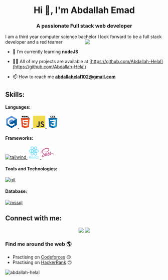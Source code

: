 <h1 align="center">Hi 👋, I'm Abdallah Emad</h1>
<h3 align="center">A passionate Full stack web developer</h3>
I am a third year computer science bachelor I look forward to be a full stack developer and a red teamer

<img align="right" src="https://user-images.githubusercontent.com/63050133/156676671-d5b2e362-97d4-4404-9447-dd71ddfea82f.gif" width = 250px/>

- 🌱 I’m currently learning **nodeJS**

- 👨‍💻 All of my projects are available at [https://github.com/Abdallah-Helal](https://github.com/Abdallah-Helal)

- 📫 How to reach me **abdallahelal102@gmail.com**


## Skills:

#### Languages:
<p align="left"> 
<a href="https://www.cprogramming.com/" target="_blank" rel="noreferrer"> <img src="https://raw.githubusercontent.com/devicons/devicon/master/icons/c/c-original.svg" alt="c" width="40" height="40"/> </a> 
<a href="https://www.w3.org/html/" target="_blank" rel="noreferrer"> <img src="https://raw.githubusercontent.com/devicons/devicon/master/icons/html5/html5-original-wordmark.svg" alt="html5" width="40" height="40"/> </a> 
<a href="https://developer.mozilla.org/en-US/docs/Web/JavaScript" target="_blank" rel="noreferrer"> <img src="https://raw.githubusercontent.com/devicons/devicon/master/icons/javascript/javascript-original.svg" alt="javascript" width="40" height="40"/> </a>  
<a href="https://www.w3schools.com/css/" target="_blank" rel="noreferrer"> <img src="https://raw.githubusercontent.com/devicons/devicon/master/icons/css3/css3-original-wordmark.svg" alt="css3" width="40" height="40"/> </a>  
 
#### Frameworks:
<a href="https://tailwindcss.com/" target="_blank" rel="noreferrer"> <img src="https://www.vectorlogo.zone/logos/tailwindcss/tailwindcss-icon.svg" alt="tailwind" width="40" height="40"/> </a>
<a href="https://reactjs.org/" target="_blank" rel="noreferrer"> <img src="https://raw.githubusercontent.com/devicons/devicon/master/icons/react/react-original-wordmark.svg" alt="react" width="40" height="40"/> </a> 
<a href="https://sass-lang.com" target="_blank" rel="noreferrer"> <img src="https://raw.githubusercontent.com/devicons/devicon/master/icons/sass/sass-original.svg" alt="sass" width="40" height="40"/> </a>

#### Tools and Technologies:
 <a href="https://git-scm.com/" target="_blank" rel="noreferrer"> <img src="https://www.vectorlogo.zone/logos/git-scm/git-scm-icon.svg" alt="git" width="40" height="40"/> </a>
<!-- <a href="https://www.linux.org/" target="_blank" rel="noreferrer"> <img src="https://raw.githubusercontent.com/devicons/devicon/master/icons/linux/linux-original.svg" alt="linux" width="40" height="40"/> </a> -->
 
#### Database:
<a href="https://www.microsoft.com/en-us/sql-server" target="_blank" rel="noreferrer"> <img src="https://www.svgrepo.com/show/303229/microsoft-sql-server-logo.svg" alt="mssql" width="40" height="40"/> </a>

## Connect with me:
<p align="center">
 <a href="mailto:abdallahelal102@gmail.com" title="Gmail"><img src="https://img.shields.io/badge/gmail-%23F05033.svg?style=for-the-badge&logo=gmail&logoColor=white"/></a>  
<a href="https://www.linkedin.com/in/abdalla-emad-40732b1b6/"  title="LinkedIn" target="_blank"><img src="https://img.shields.io/badge/linkedin-%230077B5.svg?style=for-the-badge&logo=linkedin&logoColor=white"/></a>
</p>

### Find me around the web 🌎 

- Practising on <a href="https://codeforces.com/profile/BALLOoo" target="_blank">Codeforces</a> 🙃
- Practising on <a href="https://www.hackerrank.com/abdallaballo20?h_r=internal-search&hr_r=1" target="_blank">HackerRank</a> 🙃

<p><img align="center" src="https://github-readme-stats.vercel.app/api/top-langs?username=abdallah-helal&show_icons=true&locale=en&layout=compact" alt="abdallah-helal" /></p>
